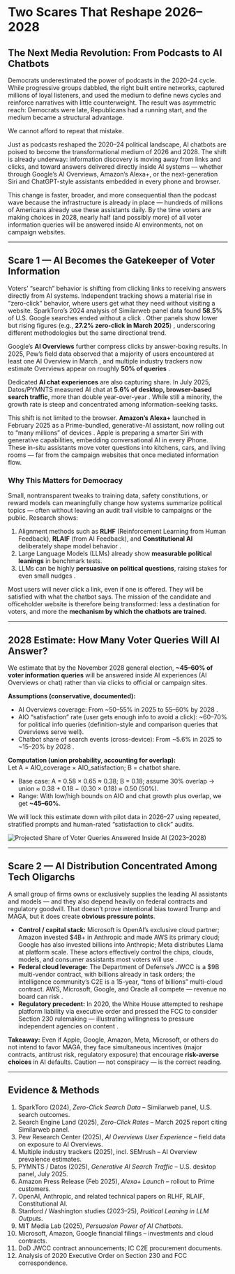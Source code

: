 # Two Scares That Reshape 2026–2028

<!-- cross-ref: Executive_Summary, Problem_and_Urgency, Market_Financial_Opportunity -->

## The Next Media Revolution: From Podcasts to AI Chatbots

Democrats underestimated the power of podcasts in the 2020–24 cycle. While progressive groups dabbled, the right built entire networks, captured millions of loyal listeners, and used the medium to define news cycles and reinforce narratives with little counterweight. The result was asymmetric reach: Democrats were late, Republicans had a running start, and the medium became a structural advantage.

We cannot afford to repeat that mistake.

Just as podcasts reshaped the 2020–24 political landscape, AI chatbots are poised to become the transformational medium of 2026 and 2028. The shift is already underway: information discovery is moving away from links and clicks, and toward answers delivered directly inside AI systems — whether through Google’s AI Overviews, Amazon’s Alexa+, or the next-generation Siri and ChatGPT-style assistants embedded in every phone and browser.

This change is faster, broader, and more consequential than the podcast wave because the infrastructure is already in place — hundreds of millions of Americans already use these assistants daily. By the time voters are making choices in 2028, nearly half (and possibly more) of all voter information queries will be answered inside AI environments, not on campaign websites.

---

## Scare 1 — AI Becomes the Gatekeeper of Voter Information

Voters’ “search” behavior is shifting from clicking links to receiving answers directly from AI systems. Independent tracking shows a material rise in “zero-click” behavior, where users get what they need without visiting a website. SparkToro’s 2024 analysis of Similarweb panel data found **58.5%** of U.S. Google searches ended without a click . Other panels show lower but rising figures (e.g., **27.2% zero-click in March 2025**) , underscoring different methodologies but the same directional trend.

Google’s **AI Overviews** further compress clicks by answer-boxing results. In 2025, Pew’s field data observed that a majority of users encountered at least one AI Overview in March , and multiple industry trackers now estimate Overviews appear on roughly **50% of queries** .

Dedicated **AI chat experiences** are also capturing share. In July 2025, Datos/PYMNTS measured AI chat at **5.6% of desktop, browser-based search traffic**, more than double year-over-year . While still a minority, the growth rate is steep and concentrated among information-seeking tasks.

This shift is not limited to the browser. **Amazon’s Alexa+** launched in February 2025 as a Prime-bundled, generative-AI assistant, now rolling out to “many millions” of devices . Apple is preparing a smarter Siri with generative capabilities, embedding conversational AI in every iPhone. These in-situ assistants move voter questions into kitchens, cars, and living rooms — far from the campaign websites that once mediated information flow.

### Why This Matters for Democracy

Small, nontransparent tweaks to training data, safety constitutions, or reward models can meaningfully change how systems summarize political topics — often without leaving an audit trail visible to campaigns or the public. Research shows:

1. Alignment methods such as **RLHF** (Reinforcement Learning from Human Feedback), **RLAIF** (from AI Feedback), and **Constitutional AI** deliberately shape model behavior .  
2. Large Language Models (LLMs) already show **measurable political leanings** in benchmark tests.  
3. LLMs can be highly **persuasive on political questions**, raising stakes for even small nudges .

Most users will never click a link, even if one is offered. They will be satisfied with what the chatbot says. The mission of the candidate and officeholder website is therefore being transformed: less a destination for voters, and more the **mechanism by which the chatbots are trained**.

---

## 2028 Estimate: How Many Voter Queries Will AI Answer?

We estimate that by the November 2028 general election, **~45–60% of voter information queries** will be answered inside AI experiences (AI Overviews or chat) rather than via clicks to official or campaign sites.

**Assumptions (conservative, documented):**  
- AI Overviews coverage: From ~50–55% in 2025 to 55–60% by 2028 .  
- AIO “satisfaction” rate (user gets enough info to avoid a click): ~60–70% for political info queries (definition-style and comparison queries that Overviews serve well).  
- Chatbot share of search events (cross-device): From ~5.6% in 2025 to ~15–20% by 2028 .  

**Computation (union probability, accounting for overlap):**  
Let A = AIO_coverage × AIO_satisfaction; B = chatbot share.  
- Base case: A = 0.58 × 0.65 ≈ 0.38; B = 0.18; assume 30% overlap → union ≈ 0.38 + 0.18 − (0.30 × 0.18) ≈ 0.50 (50%).  
- Range: With low/high bounds on AIO and chat growth plus overlap, we get **~45–60%**.

We will lock this estimate down with pilot data in 2026–27 using repeated, stratified prompts and human-rated “satisfaction to click” audits.

![Projected Share of Voter Queries Answered Inside AI (2023–2028)](assets/ai_query_curve.png)

---

## Scare 2 — AI Distribution Concentrated Among Tech Oligarchs

A small group of firms owns or exclusively supplies the leading AI assistants and models — and they also depend heavily on federal contracts and regulatory goodwill. That doesn’t prove intentional bias toward Trump and MAGA, but it does create **obvious pressure points**.

- **Control / capital stack:** Microsoft is OpenAI’s exclusive cloud partner; Amazon invested $4B+ in Anthropic and made AWS its primary cloud; Google has also invested billions into Anthropic; Meta distributes Llama at platform scale. These actors effectively control the chips, clouds, models, and consumer assistants most voters will use .  
- **Federal cloud leverage:** The Department of Defense’s JWCC is a $9B multi-vendor contract, with billions already in task orders; the intelligence community’s C2E is a 15-year, “tens of billions” multi-cloud contract. AWS, Microsoft, Google, and Oracle all compete — revenue no board can risk .  
- **Regulatory precedent:** In 2020, the White House attempted to reshape platform liability via executive order and pressed the FCC to consider Section 230 rulemaking — illustrating willingness to pressure independent agencies on content .

**Takeaway:** Even if Apple, Google, Amazon, Meta, Microsoft, or others do not intend to favor MAGA, they face simultaneous incentives (major contracts, antitrust risk, regulatory exposure) that encourage **risk-averse choices** in AI defaults. Caution — not conspiracy — is the correct reading.

---

## Evidence & Methods

1. SparkToro (2024), *Zero-Click Search Data* – Similarweb panel, U.S. search outcomes.  
2. Search Engine Land (2025), *Zero-Click Rates* – March 2025 report citing Similarweb panel.  
3. Pew Research Center (2025), *AI Overviews User Experience* – field data on exposure to AI Overviews.  
4. Multiple industry trackers (2025), incl. SEMrush – AI Overview prevalence estimates.  
5. PYMNTS / Datos (2025), *Generative AI Search Traffic* – U.S. desktop panel, July 2025.  
6. Amazon Press Release (Feb 2025), *Alexa+ Launch* – rollout to Prime customers.  
7. OpenAI, Anthropic, and related technical papers on RLHF, RLAIF, Constitutional AI.  
8. Stanford / Washington studies (2023–25), *Political Leaning in LLM Outputs*.  
9. MIT Media Lab (2025), *Persuasion Power of AI Chatbots*.  
10. Microsoft, Amazon, Google financial filings – investments and cloud contracts.  
11. DoD JWCC contract announcements; IC C2E procurement documents.  
12. Analysis of 2020 Executive Order on Section 230 and FCC correspondence.
